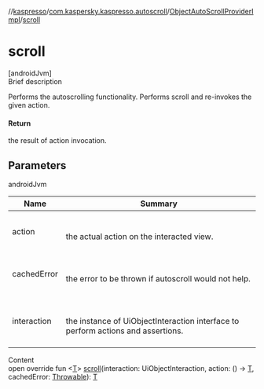 //[kaspresso](../../index.md)/[com.kaspersky.kaspresso.autoscroll](../index.md)/[ObjectAutoScrollProviderImpl](index.md)/[scroll](scroll.md)



# scroll  
[androidJvm]  
Brief description  


Performs the autoscrolling functionality. Performs scroll and re-invokes the given action.



#### Return  


the result of action invocation.



## Parameters  
  
androidJvm  
  
|  Name|  Summary| 
|---|---|
| action| <br><br>the actual action on the interacted view.<br><br>
| cachedError| <br><br>the error to be thrown if autoscroll would not help.<br><br>
| interaction| <br><br>the instance of UiObjectInteraction interface to perform actions and assertions.<br><br>
  
  
Content  
open override fun <[T](scroll.md)> [scroll](scroll.md)(interaction: UiObjectInteraction, action: () -> [T](scroll.md), cachedError: [Throwable](https://kotlinlang.org/api/latest/jvm/stdlib/kotlin/-throwable/index.html)): [T](scroll.md)  



